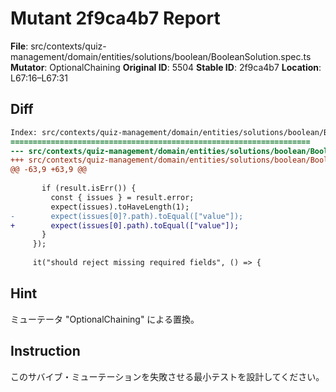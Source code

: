 # Mutant 2f9ca4b7 Report

**File**: src/contexts/quiz-management/domain/entities/solutions/boolean/BooleanSolution.spec.ts
**Mutator**: OptionalChaining
**Original ID**: 5504
**Stable ID**: 2f9ca4b7
**Location**: L67:16–L67:31

## Diff

```diff
Index: src/contexts/quiz-management/domain/entities/solutions/boolean/BooleanSolution.spec.ts
===================================================================
--- src/contexts/quiz-management/domain/entities/solutions/boolean/BooleanSolution.spec.ts	original
+++ src/contexts/quiz-management/domain/entities/solutions/boolean/BooleanSolution.spec.ts	mutated #5504
@@ -63,9 +63,9 @@
 
       if (result.isErr()) {
         const { issues } = result.error;
         expect(issues).toHaveLength(1);
-        expect(issues[0]?.path).toEqual(["value"]);
+        expect(issues[0].path).toEqual(["value"]);
       }
     });
 
     it("should reject missing required fields", () => {
```

## Hint

ミューテータ "OptionalChaining" による置換。

## Instruction

このサバイブ・ミューテーションを失敗させる最小テストを設計してください。
